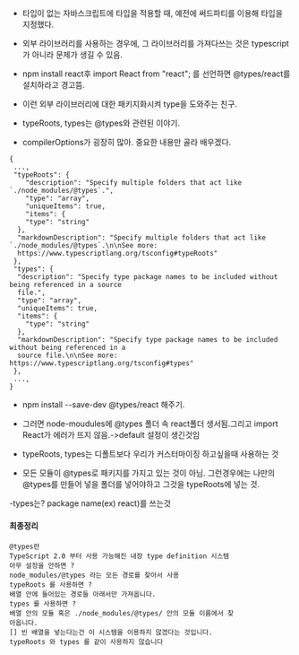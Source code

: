 - 타입이 없는 자바스크립트에 타입을 적용할 때, 예전에 써드파티를 이용해 타입을 지정했다.

- 외부 라이브러리를 사용하는 경우에, 그 라이브러리를 가져다쓰는 것은 typescript가 아니라 문제가 생길 수 있음.

- npm install react후 import React from "react"; 를 선언하면 @types/react를 설치하라고 경고뜸.

- 이런 외부 라이브러리에 대한 패키지화시켜 type을 도와주는 친구.

- typeRoots, types는 @types와 관련된 이야기.

- compilerOptions가 굉장히 많아. 중요한 내용만 골라 배우겠다.

```
{
 ...,
 "typeRoots": {
    "description": "Specify multiple folders that act like `./node_modules/@types`.",
    "type": "array",
    "uniqueItems": true,
    "items": {
    "type": "string"
  },
  "markdownDescription": "Specify multiple folders that act like `./node_modules/@types`.\n\nSee more:
  https://www.typescriptlang.org/tsconfig#typeRoots"
 },
 "types": {
  "description": "Specify type package names to be included without being referenced in a source
  file.",
  "type": "array",
  "uniqueItems": true,
  "items": {
    "type": "string"
  },
  "markdownDescription": "Specify type package names to be included without being referenced in a
  source file.\n\nSee more: https://www.typescriptlang.org/tsconfig#types"
 },
 ...,
}
```

- npm install --save-dev @types/react 해주기.
- 그러면 node-moudules에 @types 폴더 속 react폴더 생서됨.그리고 import React가 에러가 뜨지 않음.->default 설정이 생긴것임

- typeRoots, types는 디폴트보다 우리가 커스터마이징 하고싶을때 사용하는 것
- 모든 모듈이 @types로 패키지를 가지고 있는 것이 아님. 그런경우에는 나만의 @types를 만들어 넣을 폴더를 넣어야하고 그것을 typeRoots에 넣는 것.

-types는? package name(ex) react)를 쓰는것

#### 최종정리

```
@types란
TypeScript 2.0 부터 사용 가능해진 내장 type definition 시스템
아무 설정을 안하면 ?
node_modules/@types 라는 모든 경로를 찾아서 사용
typeRoots 를 사용하면 ?
배열 안에 들어있는 경로들 아래서만 가져옵니다.
types 를 사용하면 ?
배열 안의 모듈 혹은 ./node_modules/@types/ 안의 모듈 이름에서 찾
아옵니다.
[] 빈 배열을 넣는다는건 이 시스템을 이용하지 않겠다는 것입니다.
typeRoots 와 types 를 같이 사용하지 않습니다

```
